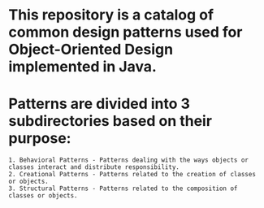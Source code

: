 # This repository is a catalog of common design patterns used for Object-Oriented Design implemented in Java.
# Patterns are divided into 3 subdirectories based on their purpose:
    1. Behavioral Patterns - Patterns dealing with the ways objects or classes interact and distribute responsibility.
    2. Creational Patterns - Patterns related to the creation of classes or objects.
    3. Structural Patterns - Patterns related to the composition of classes or objects.
